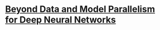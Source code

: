 # [Beyond Data and Model Parallelism for Deep Neural Networks](https://www.sysml.cc/doc/2019/16.pdf)
